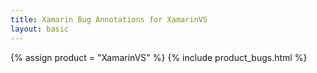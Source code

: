```yaml
---
title: Xamarin Bug Annotations for XamarinVS
layout: basic
---
```

{% assign product = "XamarinVS" %}
{% include product_bugs.html %}

